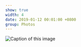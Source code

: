 ```yaml
---
show: true
width: 4
date: 2019-01-12 00:01:00 +0800
group: Photos
---
```

<div>
  <img data-src="https://firebasestorage.googleapis.com/v0/b/academic-website-d2e05.firebasestorage.app/o/im5.jpeg?alt=media&token=0331a1aa-27dc-4c67-a9a3-d4e77f21c9c9" class="lazy w-100 rounded" src="{{ '/assets/images/empty_300x200.png' | relative_url }}" data-toggle="tooltip" data-placement="top" title="Caption of this image">
</div>


